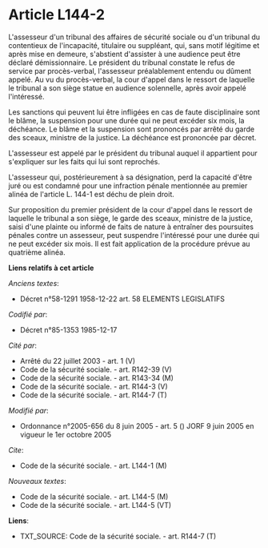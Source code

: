 # Article L144-2

L'assesseur d'un tribunal des affaires de sécurité sociale ou d'un tribunal du contentieux de l'incapacité, titulaire ou
suppléant, qui, sans motif légitime et après mise en demeure, s'abstient d'assister à une audience peut être déclaré
démissionnaire. Le président du tribunal constate le refus de service par procès-verbal, l'assesseur préalablement entendu ou
dûment appelé. Au vu du procès-verbal, la cour d'appel dans le ressort de laquelle le tribunal a son siège statue en audience
solennelle, après avoir appelé l'intéressé.

Les sanctions qui peuvent lui être infligées en cas de faute disciplinaire sont le blâme, la suspension pour une durée qui ne
peut excéder six mois, la déchéance. Le blâme et la suspension sont prononcés par arrêté du garde des sceaux, ministre de la
justice. La déchéance est prononcée par décret.

L'assesseur est appelé par le président du tribunal auquel il appartient pour s'expliquer sur les faits qui lui sont
reprochés.

L'assesseur qui, postérieurement à sa désignation, perd la capacité d'être juré ou est condamné pour une infraction pénale
mentionnée au premier alinéa de l'article L. 144-1 est déchu de plein droit.

Sur proposition du premier président de la cour d'appel dans le ressort de laquelle le tribunal a son siège, le garde des
sceaux, ministre de la justice, saisi d'une plainte ou informé de faits de nature à entraîner des poursuites pénales contre
un assesseur, peut suspendre l'intéressé pour une durée qui ne peut excéder six mois. Il est fait application de la procédure
prévue au quatrième alinéa.

**Liens relatifs à cet article**

_Anciens textes_:

  - Décret n°58-1291 1958-12-22 art. 58 ELEMENTS LEGISLATIFS

_Codifié par_:

  - Décret n°85-1353 1985-12-17

_Cité par_:

  - Arrêté du 22 juillet 2003 - art. 1 (V)
  - Code de la sécurité sociale. - art. R142-39 (V)
  - Code de la sécurité sociale. - art. R143-34 (M)
  - Code de la sécurité sociale. - art. R144-3 (V)
  - Code de la sécurité sociale. - art. R144-7 (T)

_Modifié par_:

  - Ordonnance n°2005-656 du 8 juin 2005 - art. 5 () JORF 9 juin 2005 en vigueur le 1er octobre 2005

_Cite_:

  - Code de la sécurité sociale. - art. L144-1 (M)

_Nouveaux textes_:

  - Code de la sécurité sociale. - art. L144-5 (M)
  - Code de la sécurité sociale. - art. L144-5 (VT)

**Liens**:

  - TXT_SOURCE: Code de la sécurité sociale. - art. R144-7 (T)
